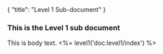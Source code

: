 <meta>
{
	"title": "Level 1 Sub-document"
}
</meta>

### This is the Level 1 sub document

This is body text. <%= level1('doc:level1/index') %>